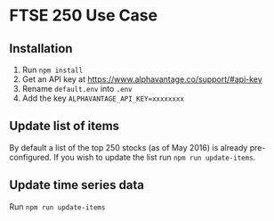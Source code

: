 # FTSE 250 Use Case

## Installation

1. Run `npm install`
2. Get an API key at https://www.alphavantage.co/support/#api-key
3. Rename `default.env` into `.env`
4. Add the key `ALPHAVANTAGE_API_KEY=xxxxxxxx`


## Update list of items

By default a list of the top 250 stocks (as of May 2016) is already pre-configured.
If you wish to update the list run `npm run update-items`.


## Update time series data

Run `npm run update-items`
